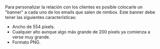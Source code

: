 Para personalizar la relación con los clientes es posible colocarle un
"banner" a cada uno de los emails que salen de nimbox. Este banner debe
tener las siguientes características:

  - Ancho de 554 pixels.
  - Cualquier alto aunque algo más grande de 200 pixels ya comienza a
    verse muy grande.
  - Formato PNG.
